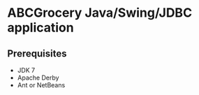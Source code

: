 # ABCGrocery Java/Swing/JDBC application

## Prerequisites

* JDK 7
* Apache Derby
* Ant or NetBeans
